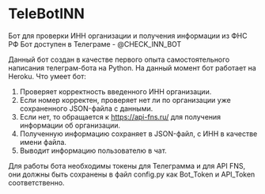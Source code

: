 # TeleBotINN
Бот для проверки ИНН организации и получения информации из ФНС РФ
Бот доступен в Телеграме - @CHECK_INN_BOT

Данный бот создан в качестве первого опыта самостоятельного написания телеграм-бота на Python. На данный момент бот работает на Heroku.
Что умеет бот:
1. Проверяет корректность введенного ИНН организации.
2. Если номер корректен, проверяет нет ли по организации уже сохраненного JSON-файла с данными.
3. Если нет, то обращается к https://api-fns.ru/ для получения информации об организации.
4. Полученную информацию сохраняет в JSON-файл, с ИНН в качестве имени файла.
5. Выводит информацию пользователю в чат.

Для работы бота необходимы токены для Телеграмма и для API FNS, они должны быть сохранены в файл config.py как Bot_Token и API_Token соответственно.
